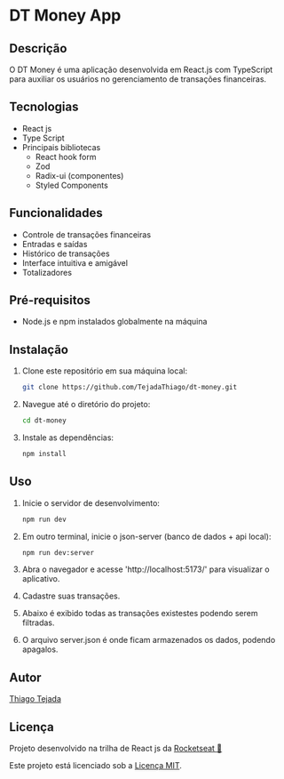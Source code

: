 # DT Money App

## Descrição

O DT Money é uma aplicação desenvolvida em React.js com TypeScript para auxiliar os usuários no gerenciamento de transações financeiras.

## Tecnologias
- React js
- Type Script
- Principais bibliotecas
  - React hook form
  - Zod
  - Radix-ui (componentes)
  - Styled Components

## Funcionalidades

- Controle de transações financeiras
- Entradas e saídas
- Histórico de transações
- Interface intuitiva e amigável
- Totalizadores

## Pré-requisitos

- Node.js e npm instalados globalmente na máquina

## Instalação

1. Clone este repositório em sua máquina local:

   ```bash
   git clone https://github.com/TejadaThiago/dt-money.git
   ```

2. Navegue até o diretório do projeto:

   ```bash
   cd dt-money
   ```

3. Instale as dependências:

   ```bash
   npm install
   ```

## Uso

1. Inicie o servidor de desenvolvimento:

   ```bash
   npm run dev
   ```

3. Em outro terminal, inicie o json-server (banco de dados + api local):

   ```bash
   npm run dev:server
   ```

2. Abra o navegador e acesse 'http://localhost:5173/' para visualizar o aplicativo.

3. Cadastre suas transações.

4. Abaixo é exibido todas as transações existestes podendo serem filtradas.

5. O arquivo server.json é onde ficam armazenados os dados, podendo apagalos.

## Autor

[Thiago Tejada](https://github.com/TejadaThiago)

## Licença
Projeto desenvolvido na trilha de React js da [Rocketseat 🚀](https://app.rocketseat.com.br)

Este projeto está licenciado sob a [Licença MIT](https://opensource.org/licenses/MIT).
